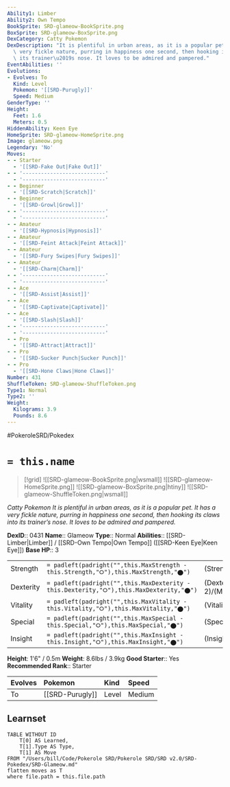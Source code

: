 ```yaml
---
Ability1: Limber
Ability2: Own Tempo
BookSprite: SRD-glameow-BookSprite.png
BoxSprite: SRD-glameow-BoxSprite.png
DexCategory: Catty Pokemon
DexDescription: "It is plentiful in urban areas, as it is a popular pet. It has a\
  \ very fickle nature, purring in happiness one second, then hooking its claws into\
  \ its trainer\u2019s nose. It loves to be admired and pampered."
EventAbilities: ''
Evolutions:
- Evolves: To
  Kind: Level
  Pokemon: '[[SRD-Purugly]]'
  Speed: Medium
GenderType: ''
Height:
  Feet: 1.6
  Meters: 0.5
HiddenAbility: Keen Eye
HomeSprite: SRD-glameow-HomeSprite.png
Image: glameow.png
Legendary: 'No'
Moves:
- - Starter
  - '[[SRD-Fake Out|Fake Out]]'
- - '---------------------------'
  - '---------------------------'
- - Beginner
  - '[[SRD-Scratch|Scratch]]'
- - Beginner
  - '[[SRD-Growl|Growl]]'
- - '---------------------------'
  - '---------------------------'
- - Amateur
  - '[[SRD-Hypnosis|Hypnosis]]'
- - Amateur
  - '[[SRD-Feint Attack|Feint Attack]]'
- - Amateur
  - '[[SRD-Fury Swipes|Fury Swipes]]'
- - Amateur
  - '[[SRD-Charm|Charm]]'
- - '---------------------------'
  - '---------------------------'
- - Ace
  - '[[SRD-Assist|Assist]]'
- - Ace
  - '[[SRD-Captivate|Captivate]]'
- - Ace
  - '[[SRD-Slash|Slash]]'
- - '---------------------------'
  - '---------------------------'
- - Pro
  - '[[SRD-Attract|Attract]]'
- - Pro
  - '[[SRD-Sucker Punch|Sucker Punch]]'
- - Pro
  - '[[SRD-Hone Claws|Hone Claws]]'
Number: 431
ShuffleToken: SRD-glameow-ShuffleToken.png
Type1: Normal
Type2: ''
Weight:
  Kilograms: 3.9
  Pounds: 8.6
---
```


#PokeroleSRD/Pokedex

# `= this.name`

> [!grid]
> ![[SRD-glameow-BookSprite.png|wsmall]]
> ![[SRD-glameow-HomeSprite.png]]
> ![[SRD-glameow-BoxSprite.png|htiny]]
> ![[SRD-glameow-ShuffleToken.png|wsmall]]


*Catty Pokemon*
*It is plentiful in urban areas, as it is a popular pet. It has a very fickle nature, purring in happiness one second, then hooking its claws into its trainer’s nose. It loves to be admired and pampered.*

**DexID**:: 0431
**Name**:: Glameow
**Type**:: Normal
**Abilities**:: [[SRD-Limber|Limber]] / [[SRD-Own Tempo|Own Tempo]] ([[SRD-Keen Eye|Keen Eye]])
**Base HP**:: 3

|           |                                                                                        |                                          |
| --------- | -------------------------------------------------------------------------------------- | ---------------------------------------- |
| Strength  | `= padleft(padright("",this.MaxStrength - this.Strength,"⭘"),this.MaxStrength,"⬤")`    | (Strength::2)/(MaxStrength::4)   |
| Dexterity | `= padleft(padright("",this.MaxDexterity - this.Dexterity,"⭘"),this.MaxDexterity,"⬤")` | (Dexterity:: 2)/(MaxDexterity::5) |
| Vitality  | `= padleft(padright("",this.MaxVitality - this.Vitality,"⭘"),this.MaxVitality,"⬤")`    | (Vitality::1)/(MaxVitality::3)   |
| Special   | `= padleft(padright("",this.MaxSpecial - this.Special,"⭘"),this.MaxSpecial,"⬤")`       | (Special::1)/(MaxSpecial::3)     |
| Insight   | `= padleft(padright("",this.MaxInsight - this.Insight,"⭘"),this.MaxInsight,"⬤")`       | (Insight::1)/(MaxInsight::3)     |

**Height**: 1'6" / 0.5m
**Weight**: 8.6lbs / 3.9kg
**Good Starter**:: Yes
**Recommended Rank**:: Starter

| Evolves   | Pokemon         | Kind   | Speed   |
|:----------|:----------------|:-------|:--------|
| To        | [[SRD-Purugly]] | Level  | Medium  |

## Learnset

```dataview
TABLE WITHOUT ID
    T[0] AS Learned,
    T[1].Type AS Type,
    T[1] AS Move
FROM "/Users/bill/Code/Pokerole SRD/Pokerole SRD/SRD v2.0/SRD-Pokedex/SRD-Glameow.md"
flatten moves as T
where file.path = this.file.path
```
